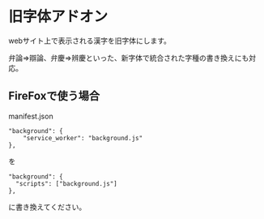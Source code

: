 # 旧字体アドオン
webサイト上で表示される漢字を旧字体にします。  
  
弁論⇒辯論、弁慶⇒辨慶といった、新字体で統合された字種の書き換えにも対応。  

## FireFoxで使う場合
manifest.json
```
"background": {
    "service_worker": "background.js"
},

```
を
```
"background": {
  "scripts": ["background.js"]
},
```
に書き換えてください。